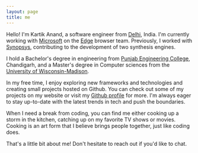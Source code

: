 ```yaml
---
layout: page
title: me
---
```


Hello! I'm Kartik Anand, a software engineer from [Delhi](https://en.wikipedia.org/wiki/Delhi), India. I'm currently working with [Microsoft](https://en.wikipedia.org/wiki/Microsoft) on the [Edge](https://www.microsoft.com/en-us/edge) browser team. Previously, I worked with [Synopsys](https://en.wikipedia.org/wiki/Synopsys), contributing to the development of two synthesis engines.

I hold a Bachelor's degree in engineering from [Punjab Engineering College](https://en.wikipedia.org/wiki/Punjab_Engineering_College), Chandigarh, and a Master's degree in Computer sciences from the [University of Wisconsin-Madison](https://en.wikipedia.org/wiki/University_of_Wisconsin%E2%80%93Madison).

In my free time, I enjoy exploring new frameworks and technologies and creating small projects hosted on Github. You can check out some of my projects on my website or visit my [Github profile](https://github.com/kartikanand/) for more. I'm always eager to stay up-to-date with the latest trends in tech and push the boundaries.

When I need a break from coding, you can find me either cooking up a storm in the kitchen, catching up on my favorite TV shows or movies. Cooking is an art form that I believe brings people together, just like coding does.

That's a little bit about me! Don't hesitate to reach out if you'd like to chat.
